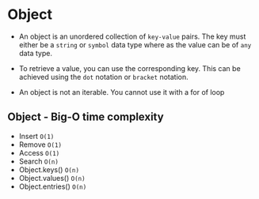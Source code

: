 # Object

- An object is an unordered collection of `key-value` pairs. The key must either be a `string` or `symbol` data type where as the value can be of `any` data type.

- To retrieve a value, you can use the corresponding key. This can be achieved using the `dot` notation or `bracket` notation.

- An object is not an iterable. You cannot use it with a for of loop

## Object - Big-O time complexity

- Insert `O(1)`
- Remove `O(1)`
- Access `O(1)`
- Search `O(n)`
- Object.keys() `O(n)`
- Object.values() `O(n)`
- Object.entries() `O(n)`
